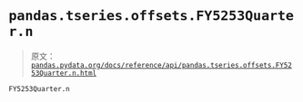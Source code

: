 # `pandas.tseries.offsets.FY5253Quarter.n`

> 原文：[`pandas.pydata.org/docs/reference/api/pandas.tseries.offsets.FY5253Quarter.n.html`](https://pandas.pydata.org/docs/reference/api/pandas.tseries.offsets.FY5253Quarter.n.html)

```py
FY5253Quarter.n
```
